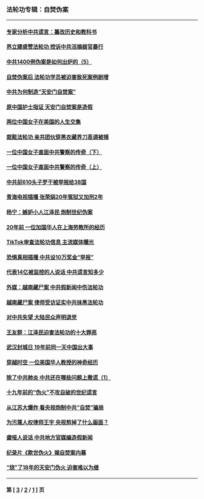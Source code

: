 ### 法轮功专辑：自焚伪案
---
#### [专家分析中共谎言：纂改历史和教科书](../../pages/nf5562/n13781542.md?07200430) 
#### [界立建盛赞法轮功 控诉中共活摘器官暴行](../../pages/nf5562/n13781971.md?07200430) 
#### [中共1400例伪案是如何出炉的（5）](../../pages/nf5562/n13226831.md?07200430) 
#### [自焚伪案后 法轮功学员被迫害致死案例剧增](../../pages/nf5562/n13190600.md?07200430) 
#### [中共为何制造“天安门自焚案”](../../pages/nf5562/n13183270.md?07200430) 
#### [原中国护士指证 天安门自焚案是造假](../../pages/nf5562/n13172289.md?07200430) 
#### [两位中国女子在美国的人生交集](../../pages/nf5562/n13156138.md?07200430) 
#### [栽赃法轮功 亲共团伙穿黑衣藏界刀高调被捕](../../pages/nf5562/n13073780.md?07200430) 
#### [一位中国女子直面中共警察的传奇（下）](../../pages/nf5562/n12989706.md?07200430) 
#### [一位中国女子直面中共警察的传奇（上）](../../pages/nf5562/n12985072.md?07200430) 
#### [中共前610头子罗干被举报给38国](../../pages/nf5562/n12975419.md?07200430) 
#### [青海电视插播 张荣娟20年冤狱又加刑2年](../../pages/nf5562/n12738166.md?07200430) 
#### [杨宁：嫉妒小人江泽民 炮制世纪伪案](../../pages/nf5562/n12724108.md?07200430) 
#### [20年前 一位加国华人在上海劳教所的经历](../../pages/nf5562/n12707932.md?07200430) 
#### [TikTok审查法轮功信息 主流媒体曝光](../../pages/nf5562/n12362336.md?07200430) 
#### [恐惧真相插播 中共设10万奖金“举报”](../../pages/nf5562/n12306396.md?07200430) 
#### [代表14亿被监控的人说话 中共谎言知多少](../../pages/nf5562/n12297484.md?07200430) 
#### [外媒：越南藏尸案 中共假新闻中伤法轮功](../../pages/nf5562/n12264411.md?07200430) 
#### [越南藏尸案 律师受访证实中共抹黑法轮功](../../pages/nf5562/n12261878.md?07200430) 
#### [对中共失望 大陆民众声明退党](../../pages/nf5562/n12187315.md?07200430) 
#### [王友群：江泽民迫害法轮功的十大罪恶](../../pages/nf5562/n12169074.md?07200430) 
#### [武汉封城日 19年前同一天中国出大事](../../pages/nf5562/n12150901.md?07200430) 
#### [穿越时空  一位美国华人教授的神奇经历](../../pages/nf5562/n12097460.md?07200430) 
#### [除了中共肺炎 中共还在哪些问题上撒谎（1）](../../pages/nf5562/n11955770.md?07200430) 
#### [十九年前的“伪火”不攻自破的世纪谎言](../../pages/nf5562/n11813238.md?07200430) 
#### [从江苏大爆炸 看央视炮制中共“自焚”骗局](../../pages/nf5562/n11140275.md?07200430) 
#### [为污蔑人权律师王宇 央视剪掉了什么画面？](../../pages/nf5562/n11130142.md?07200430) 
#### [聋哑人说话 中共地方官媒编造假新闻](../../pages/nf5562/n11006067.md?07200430) 
#### [纪录片《欺世伪火》揭自焚案内幕](../../pages/nf5562/n11002664.md?07200430) 
#### [“烧”了18年的天安门伪火 迫害难以为继](../../pages/nf5562/n10996660.md?07200430) 

---
#### 第 [ [3](./3.md?07200430) / [2](./2.md?07200430) / [1](./1.md?07200430) ] 页
